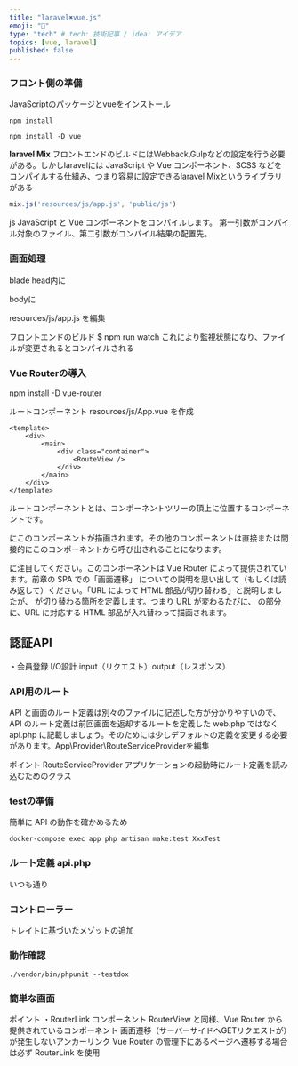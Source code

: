 ```yaml
---
title: "laravel✖️vue.js"
emoji: "🐷"
type: "tech" # tech: 技術記事 / idea: アイデア
topics: [vue, laravel]
published: false
---
```

### フロント側の準備
JavaScriptのパッケージとvueをインストール
```
npm install 

npm install -D vue
```

**laravel Mix**
フロントエンドのビルドにはWebback,Gulpなどの設定を行う必要がある。しかしlaravelには
 JavaScript や Vue コンポーネント、SCSS などをコンパイルする仕組み、つまり容易に設定できるlaravel Mixというライブラリがある
```php:webpack.mix.js
mix.js('resources/js/app.js', 'public/js')
```
js
JavaScript と Vue コンポーネントをコンパイルします。
第一引数がコンパイル対象のファイル、第二引数がコンパイル結果の配置先。

### 画面処理
blade
head内に
<script src="{{ mix('js/app.js') }}" defer></script>

bodyに
<div id="app"></div>

resources/js/app.js を編集

フロントエンドのビルド
$ npm run watch
これにより監視状態になり、ファイルが変更されるとコンパイルされる

### Vue Routerの導入

npm install -D vue-router

ルートコンポーネント resources/js/App.vue を作成
```vue:App.vue
<template>
    <div>
        <main>
            <div class="container">
                <RouteView />
            </div>
        </main>
    </div>
</template>
```
ルートコンポーネントとは、コンポーネントツリーの頂上に位置するコンポーネントです。<div id="app"></div> にこのコンポーネントが描画されます。その他のコンポーネントは直接または間接的にこのコンポーネントから呼び出されることになります。

<RouterView /> に注目してください。このコンポーネントは Vue Router によって提供されています。前章の SPA での「画面遷移」 についての説明を思い出して（もしくは読み返して）ください。「URL によって HTML 部品が切り替わる」と説明しましたが、<RouterView /> が切り替わる箇所を定義します。つまり URL が変わるたびに、<RouterView /> の部分に、URL に対応する HTML 部品が入れ替わって描画されます。

## 認証API 
・会員登録 I/O設計 input（リクエスト）output（レスポンス）

### API用のルート

API と画面のルート定義は別々のファイルに記述した方が分かりやすいので、API のルート定義は前回画面を返却するルートを定義した web.php ではなく api.php に記載しましょう。そのためには少しデフォルトの定義を変更する必要があります。App\Provider\RouteServiceProviderを編集

ポイント
RouteServiceProvider
アプリケーションの起動時にルート定義を読み込むためのクラス

### testの準備
簡単に API の動作を確かめるため
```
docker-compose exec app php artisan make:test XxxTest
```
### ルート定義 api.php
いつも通り

### コントローラー
トレイトに基づいたメゾットの追加

### 動作確認
```
./vendor/bin/phpunit --testdox
```
### 簡単な画面
ポイント
・RouterLink コンポーネント
RouterView と同様、Vue Router から提供されているコンポーネント
画面遷移（サーバーサイドへGETリクエストが）が発生しないアンカーリンク<a>
Vue Router の管理下にあるページへ遷移する場合は必ず RouterLink を使用